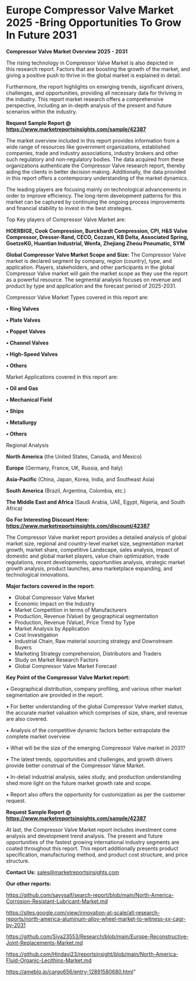# Europe Compressor Valve Market 2025 -Bring Opportunities To Grow In Future 2031

<Strong> Compressor Valve Market Overview 2025 - 2031</strong>

The rising technology in Compressor Valve Market is also depicted in this research report. Factors that are boosting the growth of the market, and giving a positive push to thrive in the global market is explained in detail.

Furthermore, the report highlights on emerging trends, significant drivers, challenges, and opportunities, providing all necessary data for thriving in the industry. This report market research offers a comprehensive perspective, including an in-depth analysis of the present and future scenarios within the industry.

<strong>Request Sample Report @ <a href=https://www.marketreportsinsights.com/sample/42387>https://www.marketreportsinsights.com/sample/42387</a></strong>

The market overview included in this report provides information from a wide range of resources like government organizations, established companies, trade and industry associations, industry brokers and other such regulatory and non-regulatory bodies. The data acquired from these organizations authenticate the Compressor Valve research report, thereby aiding the clients in better decision making. Additionally, the data provided in this report offers a contemporary understanding of the market dynamics.

The leading players are focusing mainly on technological advancements in order to improve efficiency. The long-term development patterns for this market can be captured by continuing the ongoing process improvements and financial stability to invest in the best strategies.

Top Key players of Compressor Valve Market are:

<strong>HOERBIGE, Cook Compression, Burckhardt Compression, CPI, H&S Valve Compressor, Dresser-Rand, CECO, Cozzani, KB Delta, Associated Spring, GoetzeKG, Huantian Industrial, Wenfa, Zhejiang Zheou Pneumatic, SYM</strong>

<strong><b>Global Compressor Valve Market Scope and Size:</b></strong>
The Compressor Valve market is declared segment by company, region (country), type, and application. Players, stakeholders, and other participants in the global Compressor Valve market will gain the market scope as they use the report as a powerful resource. The segmental analysis focuses on revenue and product by type and application and the forecast period of 2025-2031.

Compressor Valve Market Types covered in this report are:

<strong>•  Ring Valves

•  Plate Valves

•  Poppet Valves

•  Channel Valves

•  High-Speed Valves

•  Others</strong>

Market Applications covered in this report are:

<strong>•  Oil and Gas

•  Mechanical Field

•  Ships

•  Metallurgy

•  Others</strong> 

Regional Analysis

<strong>North America</strong> (the United States, Canada, and Mexico)

<strong>Europe</strong> (Germany, France, UK, Russia, and Italy)

<strong>Asia-Pacific</strong> (China, Japan, Korea, India, and Southeast Asia)

<strong>South America</strong> (Brazil, Argentina, Colombia, etc.)

<strong>The Middle East and Africa</strong> (Saudi Arabia, UAE, Egypt, Nigeria, and South Africa)

<strong>Go For Interesting Discount Here: <a href=https://www.marketreportsinsights.com/discount/42387>https://www.marketreportsinsights.com/discount/42387</a></strong>

The Compressor Valve market report provides a detailed analysis of global market size, regional and country-level market size, segmentation market growth, market share, competitive Landscape, sales analysis, impact of domestic and global market players, value chain optimization, trade regulations, recent developments, opportunities analysis, strategic market growth analysis, product launches, area marketplace expanding, and technological innovations.

<strong><b>Major factors covered in the report:</b></strong>
<ul>
  <li>Global Compressor Valve Market </li>
  <li>Economic Impact on the Industry</li>
  <li>Market Competition in terms of Manufacturers</li>
  <li>Production, Revenue (Value) by geographical segmentation</li>
  <li>Production, Revenue (Value), Price Trend by Type</li>
  <li>Market Analysis by Application</li>
  <li>Cost Investigation</li>
  <li>Industrial Chain, Raw material sourcing strategy and Downstream Buyers</li>
  <li>Marketing Strategy comprehension, Distributors and Traders</li>
  <li>Study on Market Research Factors</li>
  <li>Global Compressor Valve Market Forecast</li>
</ul>

<strong><b>Key Point of the Compressor Valve Market report:</b></strong>

• Geographical distribution, company profiling, and various other market segmentation are provided in the report.

• For better understanding of the global Compressor Valve market status, the accurate market valuation which comprises of size, share, and revenue are also covered.

• Analysis of the competitive dynamic factors better extrapolate the complete market overview

• What will be the size of the emerging Compressor Valve market in 2031?

• The latest trends, opportunities and challenges, and growth drivers provide better construal of the Compressor Valve Market.

• In-detail industrial analysis, sales study, and production understanding shed more light on the future market growth rate and scope.

• Report also offers the opportunity for customization as per the customer request.

<strong>Request Sample Report @ <a href=https://www.marketreportsinsights.com/sample/42387>https://www.marketreportsinsights.com/sample/42387</a></strong>

At last, the Compressor Valve Market report includes investment come analysis and development trend analysis. The present and future opportunities of the fastest growing international industry segments are coated throughout this report. This report additionally presents product specification, manufacturing method, and product cost structure, and price structure.

<strong>Contact Us:</strong>
sales@marketreportsinsights.com

<strong>Our other reports:</strong>

<a href=https://github.com/sayysaif/search-report/blob/main/North-America-Corrosion-Resistant-Lubricant-Market.md>https://github.com/sayysaif/search-report/blob/main/North-America-Corrosion-Resistant-Lubricant-Market.md</a>

<a href=https://sites.google.com/view/innovation-at-scale/all-research-reports/north-america-aluminum-alloy-wheel-market-to-witness-xx-cagr-by-2031>https://sites.google.com/view/innovation-at-scale/all-research-reports/north-america-aluminum-alloy-wheel-market-to-witness-xx-cagr-by-2031</a>

<a href=https://github.com/Siya23553/Research/blob/main/Europe-Reconstructive-Joint-Replacements-Market.md>https://github.com/Siya23553/Research/blob/main/Europe-Reconstructive-Joint-Replacements-Market.md</a>

<a href=https://github.com/Hindavi23/reportsinsight/blob/main/North-America-Fluid-Organic-Lecithins-Market.md>https://github.com/Hindavi23/reportsinsight/blob/main/North-America-Fluid-Organic-Lecithins-Market.md</a>

<a href=https://ameblo.jp/cargo656/entry-12891580680.html>https://ameblo.jp/cargo656/entry-12891580680.html</a>"
